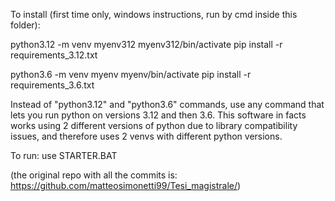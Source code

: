 To install (first time only, windows instructions, run by cmd inside this folder):

python3.12 -m venv myenv312
myenv312/bin/activate
pip install -r requirements_3.12.txt

python3.6 -m venv myenv
myenv/bin/activate
pip install -r requirements_3.6.txt

Instead of "python3.12" and "python3.6" commands, use any command that lets you run python on versions 3.12 and then 3.6.
This software in facts works using 2 different versions of python due to library compatibility issues, and therefore uses 2 venvs with different python versions.



To run: use STARTER.BAT



(the original repo with all the commits is: https://github.com/matteosimonetti99/Tesi_magistrale/)